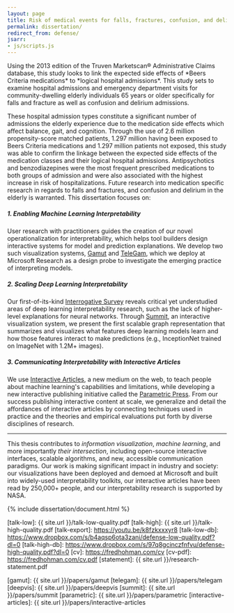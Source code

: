 ```yaml
---
layout: page
title: Risk of medical events for falls, fractures, confusion, and delirium for patients with filled prescriptions for drugs listed on Beers Criteria compared to well-matched controls.
permalink: dissertation/
redirect_from: defense/
jsarr:
- js/scripts.js
---
```


<span class="dissertation-subtitle">
Using the 2013 edition of the Truven Marketscan® Administrative Claims database, this study looks to link the expected side effects of *Beers Criteria medications* to *logical hospital admissions*. This study sets to examine hospital admissions and emergency department visits for community-dwelling elderly individuals 65 years or older specifically for falls and fracture as well as confusion and delirium admissions.
<span>

These hospital admission types constitute a significant number of admissions the elderly experience due to the medication side effects which affect balance, gait, and cognition. Through the use of 2.6 million propensity-score matched patients, 1.297 million having been exposed to Beers Criteria medications and 1.297 million patients not exposed, this study was able to confirm the linkage between the expected side effects of the medication classes and their logical hospital admissions. Antipsychotics and benzodiazepines were the most frequent prescribed medications to both groups of admission and were also associated with the highest increase in risk of hospitalizations. Future research into medication specific research in regards to falls and fractures, and confusion and delirium in the elderly is warranted. This dissertation focuses on:

##### 1. Enabling Machine Learning Interpretability

User research with practitioners guides the creation of our novel operationalization for interpretability, which helps tool builders design interactive systems for model and prediction explanations. We develop two such visualization systems, <a href="{{ site.url }}/papers/gamut" class="sc">Gamut</a> and <a href="{{ site.url }}/papers/telegam" class="sc">TeleGam</a>, which we deploy at Microsoft Research as a design probe to investigate the emerging practice of interpreting models. 

##### 2. Scaling Deep Learning Interpretability

Our first-of-its-kind <a href="{{ site.url }}/papers/deepvis" class="sc">Interrogative Survey</a> reveals critical yet understudied areas of deep learning interpretability research, such as the lack of higher-level explanations for neural networks. Through <a href="{{ site.url }}/papers/summit" class="sc">Summit</a>, an interactive visualization system, we present the first scalable graph representation that summarizes and visualizes what features deep learning models learn and how those features interact to make predictions (e.g., InceptionNet trained on ImageNet with 1.2M+ images).

##### 3. Communicating Interpretability with Interactive Articles

We use <a href="{{ site.url }}/papers/interactive-articles" class="sc">Interactive Articles</a>, a new medium on the web, to teach people about machine learning's capabilities and limitations, while developing a new interactive publishing initiative called the <a href="{{ site.url }}/papers/parametric" class="sc">Parametric Press</a>. From our success publishing interactive content at scale, we generalize and detail the affordances of interactive articles by connecting techniques used in practice and the theories and empirical evaluations put forth by diverse disciplines of research.

<!-- <img src="../images/iii.png" class="iii">
<figcaption>An overview of my interdisciplinary research where I design and develop interactive interfaces to enable machine learning interpretability at scale and for everyone.</figcaption> -->

***

This thesis contributes to *information visualization*, *machine learning*, and more importantly *their intersection*, including open-source interactive interfaces, scalable algorithms, and new, accessible communication paradigms. Our work is making significant impact in industry and society: our visualizations have been deployed and demoed at Microsoft and built into widely-used interpretability toolkits, our interactive articles have been read by 250,000+ people, and our interpretability research is supported by NASA.

{% include dissertation/document.html %}

<!-- **Materials**   
* [Research Statement][statement]  
* [Slides, low quality][talk-low-db] (50MB)  
* [Slides, high quality][talk-high-db] (200MB)  
* [Slide export animations + demo videos][talk-export]-->

[talk-low]: {{ site.url }}/talk-low-quality.pdf
[talk-high]: {{ site.url }}/talk-high-quality.pdf
[talk-export]: https://youtu.be/k8fzkxxxyr8
[talk-low-db]: https://www.dropbox.com/s/b4aqsp6ota3zani/defense-low-quality.pdf?dl=0
[talk-high-db]: https://www.dropbox.com/s/97q8gcinczfnfvu/defense-high-quality.pdf?dl=0
[cv]: https://fredhohman.com/cv
[cv-pdf]: https://fredhohman.com/cv.pdf
[statement]: {{ site.url }}/research-statement.pdf

[gamut]: {{ site.url }}/papers/gamut
[telegam]: {{ site.url }}/papers/telegam
[deepvis]: {{ site.url }}/papers/deepvis
[summit]: {{ site.url }}/papers/summit
[parametric]: {{ site.url }}/papers/parametric
[interactive-articles]: {{ site.url }}/papers/interactive-articles